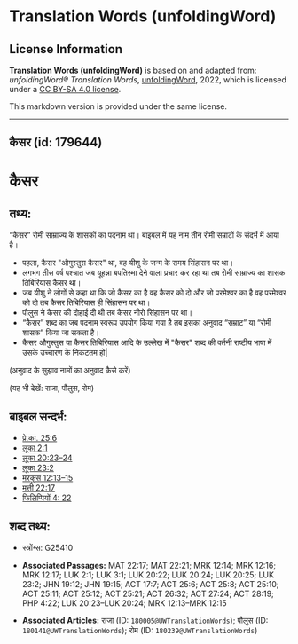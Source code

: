 # Translation Words (unfoldingWord)

## License Information

**Translation Words (unfoldingWord)** is based on and adapted from: _unfoldingWord® Translation Words_, [unfoldingWord](https://unfoldingword.org/utw), 2022, which is licensed under a [CC BY-SA 4.0 license](https://creativecommons.org/licenses/by-sa/4.0/legalcode.en).

This markdown version is provided under the same license.



--------------------------------

## कैसर (id: 179644)

कैसर
====

तथ्य:
-----

“कैसर” रोमी साम्राज्य के शासकों का पदनाम था। बाइबल में यह नाम तीन रोमी सम्राटों के संदर्भ में आया है।

* पहला, कैसर "औगुस्तुस कैसर" था, वह यीशु के जन्म के समय सिंहासन पर था।
* लगभग तीस वर्ष पश्चात जब यूहन्ना बपतिस्मा देने वाला प्रचार कर रहा था तब रोमी साम्राज्य का शासक तिबिरियास कैसर था।
* जब यीशु ने लोगों से कहा था कि जो कैसर का है वह कैसर को दो और जो परमेश्वर का है वह परमेश्वर को दो तब कैसर तिबिरियास ही सिंहासन पर था।
* पौलुस ने कैसर की दोहाई दी थी तब कैसर नीरो सिंहासन पर था।
* “कैसर” शब्द का जब पदनाम स्वरूप उपयोग किया गया है तब इसका अनुवाद “सम्राट” या “रोमी शासक” किया जा सकता है।
* कैसर औगुस्तुस या कैसर तिबिरियास आदि के उल्लेख में "कैसर" शब्द की वर्तनी राष्टीय भाषा में उसके उच्चारण के निकटतम हो\|

(अनुवाद के सुझाव नामों का अनुवाद कैसे करें)

(यह भी देखें: राजा, पौलुस, रोम)

बाइबल सन्दर्भ:
--------------

* [प्रे.का. 25:6](https://ref.ly/Acts25:6)
* [लूका 2:1](https://ref.ly/Luke2:1)
* [लूका 20:23–24](https://ref.ly/Luke20:23-Luke20:24)
* [लूका 23:2](https://ref.ly/Luke23:2)
* [मरकुस 12:13–15](https://ref.ly/Mark12:13-Mark12:15)
* [मत्ती 22:17](https://ref.ly/Matt22:17)
* [फिलिप्पियों 4: 22](https://ref.ly/Phil4:0)

शब्द तथ्य:
----------

* स्त्रोंग्स: G25410

* **Associated Passages:** MAT 22:17; MAT 22:21; MRK 12:14; MRK 12:16; MRK 12:17; LUK 2:1; LUK 3:1; LUK 20:22; LUK 20:24; LUK 20:25; LUK 23:2; JHN 19:12; JHN 19:15; ACT 17:7; ACT 25:6; ACT 25:8; ACT 25:10; ACT 25:11; ACT 25:12; ACT 25:21; ACT 26:32; ACT 27:24; ACT 28:19; PHP 4:22; LUK 20:23–LUK 20:24; MRK 12:13–MRK 12:15
* **Associated Articles:** राजा (ID: `180005@UWTranslationWords`); पौलुस (ID: `180141@UWTranslationWords`); रोम (ID: `180239@UWTranslationWords`)

